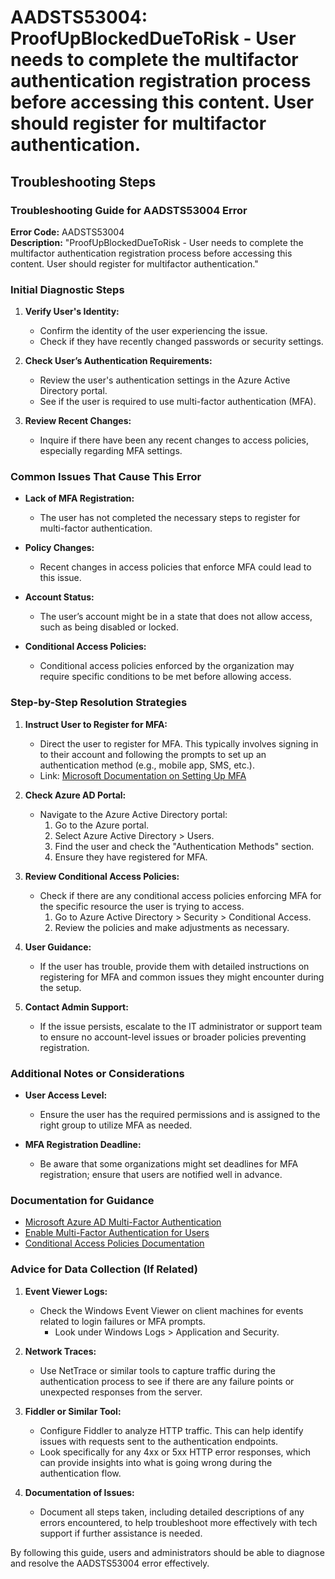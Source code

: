
# AADSTS53004: ProofUpBlockedDueToRisk - User needs to complete the multifactor authentication registration process before accessing this content. User should register for multifactor authentication.


## Troubleshooting Steps
### Troubleshooting Guide for AADSTS53004 Error

**Error Code:** AADSTS53004  
**Description:** "ProofUpBlockedDueToRisk - User needs to complete the multifactor authentication registration process before accessing this content. User should register for multifactor authentication."

### Initial Diagnostic Steps

1. **Verify User's Identity:**
   - Confirm the identity of the user experiencing the issue.
   - Check if they have recently changed passwords or security settings.

2. **Check User’s Authentication Requirements:**
   - Review the user's authentication settings in the Azure Active Directory portal.
   - See if the user is required to use multi-factor authentication (MFA).

3. **Review Recent Changes:**
   - Inquire if there have been any recent changes to access policies, especially regarding MFA settings.

### Common Issues That Cause This Error

- **Lack of MFA Registration:**
  - The user has not completed the necessary steps to register for multi-factor authentication.

- **Policy Changes:**
  - Recent changes in access policies that enforce MFA could lead to this issue.

- **Account Status:**
  - The user’s account might be in a state that does not allow access, such as being disabled or locked.

- **Conditional Access Policies:**
  - Conditional access policies enforced by the organization may require specific conditions to be met before allowing access.

### Step-by-Step Resolution Strategies

1. **Instruct User to Register for MFA:**
   - Direct the user to register for MFA. This typically involves signing in to their account and following the prompts to set up an authentication method (e.g., mobile app, SMS, etc.).
   - Link: [Microsoft Documentation on Setting Up MFA](https://learn.microsoft.com/en-us/azure/active-directory/user-help/multi-factor-authentication-end-user)

2. **Check Azure AD Portal:**
   - Navigate to the Azure Active Directory portal:
     1. Go to the Azure portal.
     2. Select Azure Active Directory > Users.
     3. Find the user and check the "Authentication Methods" section.
     4. Ensure they have registered for MFA.

3. **Review Conditional Access Policies:**
   - Check if there are any conditional access policies enforcing MFA for the specific resource the user is trying to access.
     1. Go to Azure Active Directory > Security > Conditional Access.
     2. Review the policies and make adjustments as necessary.

4. **User Guidance:**
   - If the user has trouble, provide them with detailed instructions on registering for MFA and common issues they might encounter during the setup.

5. **Contact Admin Support:**
   - If the issue persists, escalate to the IT administrator or support team to ensure no account-level issues or broader policies preventing registration.

### Additional Notes or Considerations

- **User Access Level:**
   - Ensure the user has the required permissions and is assigned to the right group to utilize MFA as needed.

- **MFA Registration Deadline:**
   - Be aware that some organizations might set deadlines for MFA registration; ensure that users are notified well in advance.

### Documentation for Guidance

- [Microsoft Azure AD Multi-Factor Authentication](https://learn.microsoft.com/en-us/azure/active-directory/authentication/howto-mfa-getstarted)
- [Enable Multi-Factor Authentication for Users](https://learn.microsoft.com/en-us/azure/active-directory/authentication/howto-mfa-userstates)
- [Conditional Access Policies Documentation](https://learn.microsoft.com/en-us/azure/active-directory/conditional-access/overview)

### Advice for Data Collection (If Related)

1. **Event Viewer Logs:**
   - Check the Windows Event Viewer on client machines for events related to login failures or MFA prompts.
     - Look under Windows Logs > Application and Security.

2. **Network Traces:**
   - Use NetTrace or similar tools to capture traffic during the authentication process to see if there are any failure points or unexpected responses from the server.

3. **Fiddler or Similar Tool:**
   - Configure Fiddler to analyze HTTP traffic. This can help identify issues with requests sent to the authentication endpoints.
   - Look specifically for any 4xx or 5xx HTTP error responses, which can provide insights into what is going wrong during the authentication flow.

4. **Documentation of Issues:**
   - Document all steps taken, including detailed descriptions of any errors encountered, to help troubleshoot more effectively with tech support if further assistance is needed.

By following this guide, users and administrators should be able to diagnose and resolve the AADSTS53004 error effectively.